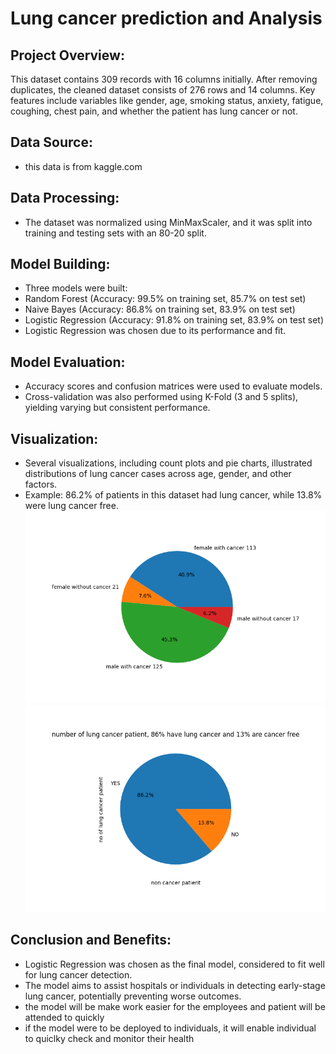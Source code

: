 # Lung cancer prediction and Analysis
## Project  Overview:
This dataset contains 309 records with 16 columns initially.
After removing duplicates, the cleaned dataset consists of 276 rows and 14 columns.
Key features include variables like gender, age, smoking status, anxiety, fatigue, coughing, chest pain, and whether the patient has lung cancer or not.

## Data Source:
- this data is from kaggle.com

## Data Processing:
- The dataset was normalized using MinMaxScaler, and it was split into training and testing sets with an 80-20 split.

## Model Building:[]()
- Three models were built:
- Random Forest (Accuracy: 99.5% on training set, 85.7% on test set)
-	Naive Bayes (Accuracy: 86.8% on training set, 83.9% on test set)
- Logistic Regression (Accuracy: 91.8% on training set, 83.9% on test set)
- Logistic Regression was chosen due to its performance and fit.
  
## Model Evaluation:
- Accuracy scores and confusion matrices were used to evaluate models.
- Cross-validation was also performed using K-Fold (3 and 5 splits), yielding varying but consistent performance.

## Visualization:
-	Several visualizations, including count plots and pie charts, illustrated distributions of lung cancer cases across age, gender, and other factors.
-	Example: 86.2% of patients in this dataset had lung cancer, while 13.8% were lung cancer free.
  ![](https://github.com/Pritex32/lung-cancer-prediction/blob/main/cancer%20patient.png)
 	![](https://github.com/Pritex32/lung-cancer-prediction/blob/main/cancer%20patient%202.png)
  
## Conclusion and Benefits:
- Logistic Regression was chosen as the final model, considered to fit well for lung cancer detection.
-	The model aims to assist hospitals or individuals in detecting early-stage lung cancer, potentially preventing worse outcomes.
-	the model will be make work easier for the employees and patient will be attended to quickly
-	if the model were to be deployed to individuals, it will enable individual to quiclky check and monitor their health
  


